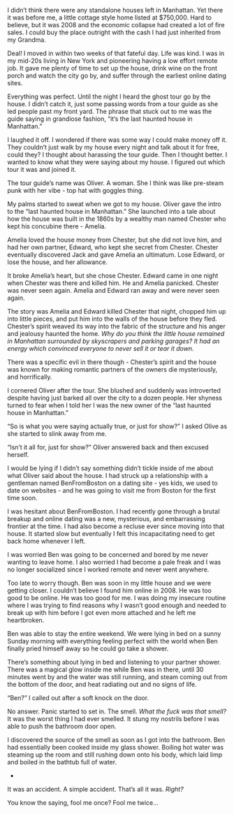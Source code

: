 I didn’t think there were any standalone houses left in Manhattan. Yet there it was before me, a little cottage style home listed at $750,000. Hard to believe, but it was 2008 and the economic collapse had created a lot of fire sales. I could buy the place outright with the cash I had just inherited from my Grandma.

Deal! I moved in within two weeks of that fateful day. Life was kind. I was in my mid-20s living in New York and pioneering having a low effort remote job. It gave me plenty of time to set up the house, drink wine on the front porch and watch the city go by, and suffer through the earliest online dating sites. 

Everything was perfect. Until the night I heard the ghost tour go by the house. I didn’t catch it, just some passing words from a tour guide as she led people past my front yard. The phrase that stuck out to me was the guide saying in grandiose fashion, “it’s the last haunted house in Manhattan.”

I laughed it off. I wondered if there was some way I could make money off it. They couldn’t just walk by my house every night and talk about it for free, could they? I thought about harassing the tour guide. Then I thought better. I wanted to know what they were saying about my house. I figured out which tour it was and joined it.

The tour guide’s name was Oliver. A woman. She I think was like pre-steam punk with her vibe - top hat with goggles thing. 

My palms started to sweat when we got to my house. Oliver gave the intro to the “last haunted house in Manhattan.” She launched into a tale about how the house was built in the 1860s by a wealthy man named Chester who kept his concubine there - Amelia. 

Amelia loved the house money from Chester, but she did not love him, and had her own partner, Edward, who kept she secret from Chester. Chester eventually discovered Jack and gave Amelia an ultimatum. Lose Edward, or lose the house, and her allowance. 

It broke Amelia’s heart, but she chose Chester. Edward came in one night when Chester was there and killed him. He and Amelia panicked. Chester was never seen again. Amelia and Edward ran away and were never seen again. 

The story was Amelia and Edward killed Chester that night, chopped him up into little pieces, and put him into the walls of the house before they fled. Chester’s spirit weaved its way into the fabric of the structure and his anger and jealousy haunted the home. *Why do you think the little house remained in Manhattan surrounded by skyscrapers and parking garages? It had an energy which convinced everyone to never sell it or tear it down.* 

There was a specific evil in there though - Chester’s spirit and the house was known for making romantic partners of the owners die mysteriously, and horrifically. 

I cornered Oliver after the tour. She blushed and suddenly was introverted despite having just barked all over the city to a dozen people. Her shyness turned to fear when I told her I was the new owner of the “last haunted house in Manhattan.” 

“So is what you were saying actually true, or just for show?” I asked Olive as she started to slink away from me. 

“Isn’t it all for, just for show?” Oliver answered back and then excused herself. 

I would be lying if I didn’t say something didn’t tickle inside of me about what Oliver said about the house. I had struck up a relationship with a gentleman named BenFromBoston on a dating site - yes kids, we used to date on websites - and he was going to visit me from Boston for the first time soon.

I was hesitant about BenFromBoston. I had recently gone through a brutal breakup and online dating was a new, mysterious, and embarrassing frontier at the time. I had also become a recluse ever since moving into that house. It started slow but eventually I felt this incapacitating need to get back home whenever I left. 

I was worried Ben was going to be concerned and bored by me never wanting to leave home. I also worried I had become a pale freak and I was no longer socialized since I worked remote and never went anywhere. 

Too late to worry though. Ben was soon in my little house and we were getting closer. I couldn’t believe I found him online in 2008. He was too good to be online. He was too good for me. I was doing my insecure routine where I was trying to find reasons why I wasn’t good enough and needed to break up with him before I got even more attached and he left me heartbroken. 

Ben was able to stay the entire weekend. We were lying in bed on a sunny Sunday morning with everything feeling perfect with the world when Ben finally pried himself away so he could go take a shower. 

There’s something about lying in bed and listening to your partner shower. There was a magical glow inside me while Ben was in there, until 30 minutes went by and the water was still running, and steam coming out from the bottom of the door, and heat radiating out and no signs of life. 

“Ben?” I called out after a soft knock on the door. 

No answer. Panic started to set in. The smell. *What the fuck was that smell?* It was the worst thing I had ever smelled. It stung my nostrils before I was able to push the bathroom door open. 

I discovered the source of the smell as soon as I got into the bathroom. Ben had essentially been cooked inside my glass shower. Boiling hot water was steaming up the room and still rushing down onto his body, which laid limp and boiled in the bathtub full of water. 

-

It was an accident. A simple accident. That’s all it was. *Right?* 

You know the saying, fool me once? Fool me twice…  
